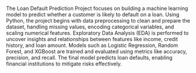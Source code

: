 The Loan Default Prediction Project focuses on building a machine learning model to predict whether a customer is likely to default on a loan. Using Python, the project begins with data preprocessing to clean and prepare the dataset, handling missing values, encoding categorical variables, and scaling numerical features. Exploratory Data Analysis (EDA) is performed to uncover insights and relationships between features like income, credit history, and loan amount. Models such as Logistic Regression, Random Forest, and XGBoost are trained and evaluated using metrics like accuracy, precision, and recall. The final model predicts loan defaults, enabling financial institutions to mitigate risks effectively.
